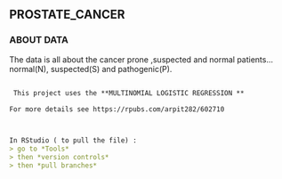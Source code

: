 ## PROSTATE_CANCER

### ABOUT DATA

 The data is all about the cancer prone ,suspected and normal patients...
 normal(N), suspected(S) and pathogenic(P).
 
 

```markdown

 This project uses the **MULTINOMIAL LOGISTIC REGRESSION **

For more details see https://rpubs.com/arpit282/602710



In RStudio ( to pull the file) :
> go to *Tools*
> then *version controls*
> then *pull branches*

 
 
 
 
 
 
 
```
